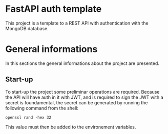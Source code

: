 # FastAPI auth template
This project is a template to a REST API with authentication with the MongoDB database.

# General informations
In this sections the general informations about the project are presented.

## Start-up
To start-up the project some preliminar operations are required. Because the API will have auth in it with JWT, and is required to sign the JWT with a secret is foundamental, the secret can be generated by running the following command from the shell:
```
openssl rand -hex 32
```

This value must then be added to the environement variables.